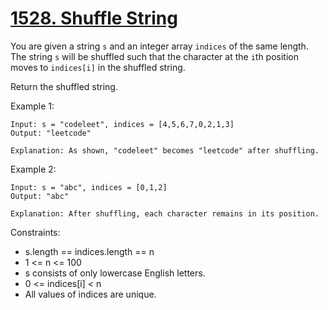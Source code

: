 # [1528. Shuffle String](https://leetcode.com/problems/shuffle-string/)

You are given a string ```s``` and an integer array ```indices``` of the same length. The string ```s``` will be shuffled such that the character at the ```i```th position moves to ```indices[i]``` in the shuffled string.

Return the shuffled string.
 

Example 1:

    Input: s = "codeleet", indices = [4,5,6,7,0,2,1,3]
    Output: "leetcode"

    Explanation: As shown, "codeleet" becomes "leetcode" after shuffling.

Example 2:

    Input: s = "abc", indices = [0,1,2]
    Output: "abc"

    Explanation: After shuffling, each character remains in its position.
 

Constraints:

* s.length == indices.length == n
* 1 <= n <= 100
* s consists of only lowercase English letters.
* 0 <= indices[i] < n
* All values of indices are unique.
